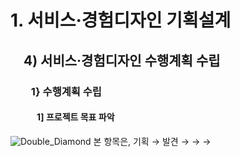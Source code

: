 # 1. 서비스·경험디자인 기획설계
## 　4) 서비스·경험디자인 수행계획 수립
### 　　1} 수행계획 수립
#### 　　　1] 프로젝트 목표 파악



![Double_Diamond](../imgs/Double_Diamond.png)
본 항목은, 기획 → 발견 → → →
